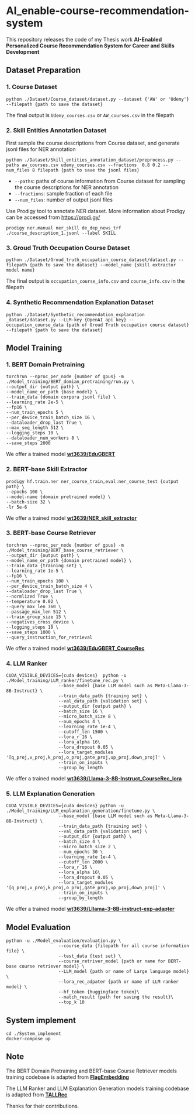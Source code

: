 # Al_enable-course-recommendation-system

This repository releases the code of my Thesis work **AI-Enabled Personalized Course Recommendation System for Career and Skills Development**

## Dataset Preparation

### 1. Course Dataset

```
python ./Dataset/Course_dataset/dataset.py --dataset {'AW' or 'Udemy'} --filepath {path to save the dataset}
```
The final output is `Udemy_courses.csv` or `AW_courses.csv` in the filepath


### 2. Skill Entities Annotation Dataset

First sample the course descriptions from Course dataset, and generate jsonl files for NER annotation

```
python ./Dataset/Skill_entities_annotation_dataset/preprocess.py --paths aw_courses.csv udemy_courses.csv --fractions  0.8 0.2 --num_files 8 filepath {path to save the jsonl files}
```

- `--paths`: paths of course information from Course dataset for sampling the course descriptions for NER annotation
- `--fractions`: sample fraction of each file
- `--num_files`: number of output jsonl files

Use Prodigy tool to annotate NER dataset. More information about Prodigy can be accessed from https://prodi.gy/

```
prodigy ner.manual ner_skill de_dep_news_trf ./course_description_1.jsonl --label SKILL
```

### 3. Groud Truth Occupation Course Dataset

```
python ./Dataset/Groud_truth_occupation_course_dataset/dataset.py --filepath {path to save the dataset} --model_name {skill extractor model name}
```
The final output is `occupation_course_info.csv` and `course_info.csv` in the filepath


### 4. Synthetic Recommendation Explanation Dataset

```
python ./Dataset/Synthetic_recommendation_explanation _dataset/dataset.py --LLM-key {OpenAI api key} --occupation_course_data {path of Groud Truth occupation course dataset} --filepath {path to save the dataset}
```

## Model Training

### 1. BERT Domain Pretraining

```
torchrun --nproc_per_node {number of gpus} -m ./Model_training/BERT_domian_pretraining/run.py \
--output_dir {output path} \
--model_name_or_path {base model} \
--train_data {domain corpora jsonl file} \
--learning_rate 2e-5 \
--fp16 \
--num_train_epochs 5 \
--per_device_train_batch_size 16 \
--dataloader_drop_last True \
--max_seq_length 512 \
--logging_steps 10 \
--dataloader_num_workers 8 \
--save_steps 2000
```

We offer a trained model [**wt3639/EduGBERT**](https://huggingface.co/wt3639/EduGBERT)

### 2. BERT-base Skill Extractor

```
prodigy hf.train.ner ner_course_train,eval:ner_course_test {output path} \
--epochs 100 \
--model-name {domain pretrained model} \
--batch-size 32 \
-lr 5e-6 
```

We offer a trained model [**wt3639/NER_skill_extractor**](https://huggingface.co/wt3639/NER_skill_extractor)

### 3. BERT-base Course Retriever

```
torchrun --nproc_per_node {number of gpus} -m ./Model_training/BERT_base_course_retriever \
--output_dir {output path} \
--model_name_or_path {domain pretrained model} \
--train_data {training set} \
--learning_rate 1e-5 \
--fp16 \
--num_train_epochs 100 \
--per_device_train_batch_size 4 \
--dataloader_drop_last True \
--normlized True \
--temperature 0.02 \
--query_max_len 360 \
--passage_max_len 512 \
--train_group_size 15 \
--negatives_cross_device \
--logging_steps 10 \
--save_steps 1000 \
--query_instruction_for_retrieval
```
We offer a trained model [**wt3639/EduGBERT_CourseRec**](https://huggingface.co/wt3639/EduGBERT_CourseRec)

### 4. LLM Ranker

```
CUDA_VISIBLE_DEVICES={cuda devices}  python -u ./Model_training/LLM_ranker/finetune_rec.py \
                    --base_model {base LLM model such as Meta-Llama-3-8B-Instruct} \
                    --train_data_path {training set} \
                    --val_data_path {validation set} \
                    --output_dir {output path} \
                    --batch_size 16 \
                    --micro_batch_size 8 \
                    --num_epochs 4 \
                    --learning_rate 1e-4 \
                    --cutoff_len 1500 \
                    --lora_r 16 \
                    --lora_alpha 16\
                    --lora_dropout 0.05 \
                    --lora_target_modules '[q_proj,v_proj,k_proj,o_proj,gate_proj,up_proj,down_proj]' \
                    --train_on_inputs \
                    --group_by_length 
```
We offer a trained model [**wt3639/Llama-3-8B-Instruct_CourseRec_lora**](https://huggingface.co/wt3639/Llama-3-8B-Instruct_CourseRec_lora)

### 5. LLM Explanation Generation

```
CUDA_VISIBLE_DEVICES={cuda devices} python -u ./Model_training/LLM_explanation_generation/finetune.py \
                    --base_model {base LLM model such as Meta-Llama-3-8B-Instruct} \
                    --train_data_path {training set} \
                    --val_data_path {validation set} \
                    --output_dir {output path} \
                    --batch_size 4 \
                    --micro_batch_size 2 \
                    --num_epochs 30 \
                    --learning_rate 1e-4 \
                    --cutoff_len 2000 \
                    --lora_r 16 \
                    --lora_alpha 16\
                    --lora_dropout 0.05 \
                    --lora_target_modules '[q_proj,v_proj,k_proj,o_proj,gate_proj,up_proj,down_proj]' \
                    --train_on_inputs \
                    --group_by_length 
```
We offer a trained model [**wt3639/Lllama-3-8B-instruct-exp-adapter**](https://huggingface.co/wt3639/Lllama-3-8B-instruct-exp-adapter)

## Model Evaluation
```
python -u ./Model_evaluation/evaluation.py \
                    --course_data {filepath for all course information file} \
                    --test_data {test set} \
                    --course_retriver_model {path or name for BERT-base course retriever model} \
                    --LLM_model {path or name of Large language model} \
                    --lora_rec_adpater {path or name of LLM ranker model} \
                    --hf_token {huggingface token}\
                    --match_result {path for saving the result}\
                    --top_k 10 
```
## System implement

```
cd ./System_implement
docker-compose up
```

## Note

The BERT Domain Pretraining and BERT-base Course Retriever models training codebase is adapted from [**FlagEmbedding**](https://github.com/FlagOpen/FlagEmbedding) 

The LLM Ranker and LLM Explanation Generation models training codebase is adapted from [**TALLRec**](https://github.com/SAI990323/TALLRec) 

Thanks for their contributions.